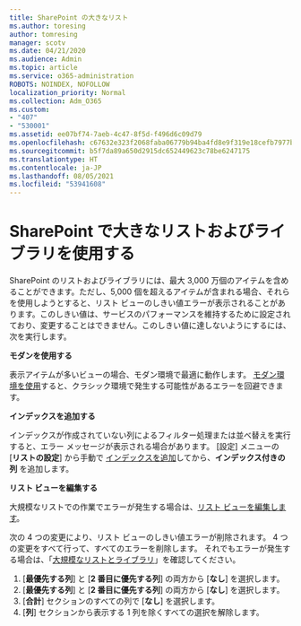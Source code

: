 ```yaml
---
title: SharePoint の大きなリスト
ms.author: toresing
author: tomresing
manager: scotv
ms.date: 04/21/2020
ms.audience: Admin
ms.topic: article
ms.service: o365-administration
ROBOTS: NOINDEX, NOFOLLOW
localization_priority: Normal
ms.collection: Adm_O365
ms.custom:
- "407"
- "530001"
ms.assetid: ee07bf74-7aeb-4c47-8f5d-f496d6c09d79
ms.openlocfilehash: c67632e323f2068faba06779b94ba4fd8e9f319e18cefb7977bd3038ca770210
ms.sourcegitcommit: b5f7da89a650d2915dc652449623c78be6247175
ms.translationtype: HT
ms.contentlocale: ja-JP
ms.lasthandoff: 08/05/2021
ms.locfileid: "53941608"
---
```

# <a name="work-with-large-lists-and-libraries-in-sharepoint"></a>SharePoint で大きなリストおよびライブラリを使用する

SharePoint のリストおよびライブラリには、最大 3,000 万個のアイテムを含めることができます。ただし、5,000 個を超えるアイテムが含まれる場合、それらを使用しようとすると、リスト ビューのしきい値エラーが表示されることがあります。このしきい値は、サービスのパフォーマンスを維持するために設定されており、変更することはできません。このしきい値に達しないようにするには、次を実行します。

**モダンを使用する**

表示アイテムが多いビューの場合、モダン環境で最適に動作します。 [モダン環境を使用](https://support.office.com/article/66dac24b-4177-4775-bf50-3d267318caa9)すると、クラシック環境で発生する可能性があるエラーを回避できます。

**インデックスを追加する**

インデックスが作成されていない列によるフィルター処理または並べ替えを実行すると、エラー メッセージが表示される場合があります。 [設定] メニューの [**リストの設定**] から手動で [インデックスを追加](https://support.office.com/article/f3f00554-b7dc-44d1-a2ed-d477eac463b0)してから、**インデックス付きの列** を追加します。

**リスト ビューを編集する**

大規模なリストでの作業でエラーが発生する場合は、[リスト ビューを編集します](https://support.office.com/article/15916903-e79a-423f-b4e2-02d37e1ff372)。

次の 4 つの変更により、リスト ビューのしきい値エラーが削除されます。 4 つの変更をすべて行って、すべてのエラーを削除します。 それでもエラーが発生する場合は、「[大規模なリストとライブラリ](https://support.office.com/article/B8588DAE-9387-48C2-9248-C24122F07C59)」を確認してください。

1. [**最優先する列**] と [**2 番目に優先する列**] の両方から [**なし**] を選択します。
2. [**最優先する列**] と [**2 番目に優先する列**] の両方から [**なし**] を選択します。
3. [**合計**] セクションのすべての列で [**なし**] を選択します。
4. [**列**] セクションから表示する 1 列を除くすべての選択を解除します。

